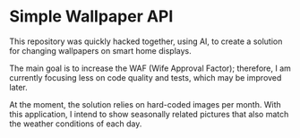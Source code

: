 # Simple Wallpaper API

This repository was quickly hacked together, using AI, to create a solution for changing wallpapers on smart home displays.

The main goal is to increase the WAF (Wife Approval Factor); therefore, I am currently focusing less on code quality and tests, which may be improved later.

At the moment, the solution relies on hard-coded images per month. With this application, I intend to show seasonally related pictures that also match the weather conditions of each day.
